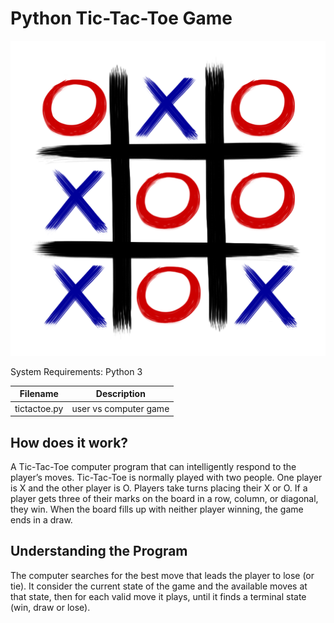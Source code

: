 # Python Tic-Tac-Toe Game

<p align="center">
	<img src="board_image.png"></img>
</p>

System Requirements: Python 3

| Filename        | Description                                                                                |
|-----------------|--------------------------------------------------------------------------------------------|
| tictactoe.py    | user vs computer game                                                                      |


## How does it work?
A Tic-Tac-Toe computer program that can intelligently respond to the player’s moves. Tic-Tac-Toe is normally played with two people. One player is X and the other player is O. Players take turns placing their X or O. If a player gets three of their marks on the board in a row, column, or diagonal, they win. When the board fills up with neither player winning, the game ends in a draw.


## Understanding the Program
The computer searches for the best move that leads the player to lose (or tie). It consider the current state of the game and the available moves at that state, then for each valid move it plays, until it finds a terminal state (win, draw or lose).
